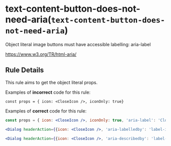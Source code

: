 # text-content-button-does-not-need-aria(`text-content-button-does-not-need-aria`)

Object literal image buttons must have accessible labelling: aria-label

<https://www.w3.org/TR/html-aria/>

## Rule Details

This rule aims to get the object literal props.

Examples of **incorrect** code for this rule:

```tsx
const props = { icon: <CloseIcon />, iconOnly: true}
```

Examples of **correct** code for this rule:

```jsx
const props = { icon: <CloseIcon />, iconOnly: true, 'aria-label': 'Close' }
```

```jsx
<Dialog headerAction={{icon: <CloseIcon />, 'aria-labelledby': 'label-id-4', title: 'Close', onClick: ''}} footerAction={{icon: <CancelIcon />, content: 'Close'}} />
```

```jsx
<Dialog headerAction={{icon: <CloseIcon />, 'aria-describedby': 'label-id-4', title: 'Close', onClick: ''}} footerAction={{icon: <CancelIcon />, content: 'Close'}} />
```

